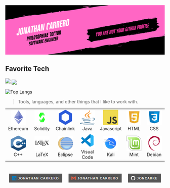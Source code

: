 <img src="./logo/joncarre.png"/>

<h2 align="left" id="macropower-tech">Favorite Tech</h2>
<a href="https://github.com/anuraghazra/github-readme-stats">
  <picture>
    <source
      srcset="https://github-readme-stats.vercel.app/api?username=joncarre&show_icons=true&theme=noctis_minimus"
      media="(prefers-color-scheme: dark)"
    />
    <source
      srcset="https://github-readme-stats.vercel.app/api?username=joncarre&show_icons=true&theme=vue"
      media="(prefers-color-scheme: light), (prefers-color-scheme: no-preference)"
    />
      <img src="https://github-readme-stats.vercel.app/api?username=joncarre&show_icons=true" />
  </picture>
</a>

<picture>
  <source
    srcset="https://github-readme-stats.vercel.app/api/top-langs/?username=joncarre&layout=compact&show_icons=true&theme=noctis_minimus"
    media="(prefers-color-scheme: dark)"
  />
  <source
    srcset="https://github-readme-stats.vercel.app/api/top-langs/?username=anuraghazra&layout=compact"
    media="(prefers-color-scheme: light), (prefers-color-scheme: no-preference)"
  />
    <img height=200 align="center" src="https://github-readme-stats.vercel.app/api/top-langs/?username=anuraghazra&layout=compact" />
</picture>


![Top Langs]()

> Tools, languages, and other things that I like to work with.

<table align="center" style="margin: 0px auto;">
  <tr>
    <td align="center" width="96">
      <a href="#macropower-tech">
        <img src="./logo/ether.svg" width="48" height="48" alt="TypeScript" />
      </a>
      <br>Ethereum
    </td>
    <td align="center" width="96">
      <a href="#macropower-tech">
        <img src="./logo/solidity.svg" width="48" height="48" alt="TypeScript" />
      </a>
      <br>Solidity
    </td>
    <td align="center" width="96">
      <a href="#macropower-tech">
        <img src="./logo/chainlink.png" width="48" height="48" alt="TypeScript" />
      </a>
      <br>Chainlink
    </td>
    <td align="center" width="96">
      <a href="#macropower-tech">
        <img src="./logo/java.svg" width="48" height="48" alt="TypeScript" />
      </a>
      <br>Java
    </td>
    <td align="center" width="96">
      <a href="#macropower-tech">
        <img src="./logo/javascript.svg" width="48" height="48" alt="TypeScript" />
      </a>
      <br>Javascript
    </td>
    <td align="center" width="96">
      <a href="#macropower-tech">
        <img src="./logo/html.svg" width="48" height="48" alt="TypeScript" />
      </a>
      <br>HTML
    </td>
    <td align="center" width="96">
      <a href="#macropower-tech">
        <img src="./logo/css.svg" width="48" height="48" alt="TypeScript" />
      </a>
      <br>CSS
    </td>
  </tr>
  <tr>
    <td align="center" width="96"> 
      <a href="#macropower-tech">
        <img src="./logo/cpp.svg" width="48" height="48" alt="TypeScript" />
      </a>
      <br>C++
    </td>
    <td align="center" width="96">
      <a href="#macropower-tech">
        <img src="./logo/latex.svg" width="48" height="48" alt="TypeScript" />
      </a>
      <br>LaTeX
    </td>
    <td align="center"  width="96">
      <a href="#macropower-tech">
        <img src="./logo/eclipse.svg" width="48" height="48" alt="TypeScript" />
      </a>
      <br>Eclipse
    </td>
    <td align="center"  width="96">
      <a href="#macropower-tech">
        <img src="./logo/vc.svg" width="48" height="48" alt="TypeScript" />
      </a>
      <br>Visual Code
    </td>
    <td align="center" width="96">
      <a href="#macropower-tech">
        <img src="./logo/kali.svg" width="48" height="48" alt="TypeScript" />
      </a>
      <br>Kali
    </td>
    <td align="center"  width="96">
      <a href="#macropower-tech">
        <img src="./logo/mint.svg" width="48" height="48" alt="TypeScript" />
      </a>
      <br>Mint
    </td>
    <td align="center" width="96">
      <a href="#macropower-tech">
        <img src="./logo/debian.svg" width="48" height="48" alt="TypeScript" />
      </a>
      <br>Debian
    </td>
  </tr>
</table>

<h1 align="center"></h1>
<p align="center">
<a href="https://www.linkedin.com/in/jonathancarrero/"><img align="center" src="./logo/link2.PNG"/></a> &nbsp;&nbsp;&nbsp; <a href="mailto:jonathan.carrero.aranda@gmail.com"><img align="center" src="./logo/link3.PNG"/></a> &nbsp;&nbsp;&nbsp; <a href="https://github.com/Joncarre"><img align="center" src="./logo/link1.PNG"/></a>
</p>

